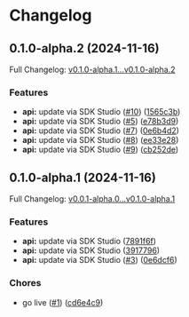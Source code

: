 # Changelog

## 0.1.0-alpha.2 (2024-11-16)

Full Changelog: [v0.1.0-alpha.1...v0.1.0-alpha.2](https://github.com/macanderson/tradesignals-python/compare/v0.1.0-alpha.1...v0.1.0-alpha.2)

### Features

* **api:** update via SDK Studio ([#10](https://github.com/macanderson/tradesignals-python/issues/10)) ([1565c3b](https://github.com/macanderson/tradesignals-python/commit/1565c3b71f5b9f1b3cae7cca039e521ffb28047c))
* **api:** update via SDK Studio ([#5](https://github.com/macanderson/tradesignals-python/issues/5)) ([e78b3d9](https://github.com/macanderson/tradesignals-python/commit/e78b3d95bb0fa4dfda12b05d88585b7805f7d827))
* **api:** update via SDK Studio ([#7](https://github.com/macanderson/tradesignals-python/issues/7)) ([0e6b4d2](https://github.com/macanderson/tradesignals-python/commit/0e6b4d2e804d6fe173e14579db7e4e9cd14aff06))
* **api:** update via SDK Studio ([#8](https://github.com/macanderson/tradesignals-python/issues/8)) ([ee33e28](https://github.com/macanderson/tradesignals-python/commit/ee33e280e967a75dbe507892d66053117a17220e))
* **api:** update via SDK Studio ([#9](https://github.com/macanderson/tradesignals-python/issues/9)) ([cb252de](https://github.com/macanderson/tradesignals-python/commit/cb252de853105f0aa9c098a3d14ac51b02726dd0))

## 0.1.0-alpha.1 (2024-11-16)

Full Changelog: [v0.0.1-alpha.0...v0.1.0-alpha.1](https://github.com/macanderson/tradesignals-python/compare/v0.0.1-alpha.0...v0.1.0-alpha.1)

### Features

* **api:** update via SDK Studio ([7891f6f](https://github.com/macanderson/tradesignals-python/commit/7891f6f3a9055bbc5a5e59b2c68ce9a7945f98bf))
* **api:** update via SDK Studio ([3917796](https://github.com/macanderson/tradesignals-python/commit/39177967966f00037f1134f31cca0551c7f21590))
* **api:** update via SDK Studio ([#3](https://github.com/macanderson/tradesignals-python/issues/3)) ([0e6dcf6](https://github.com/macanderson/tradesignals-python/commit/0e6dcf6c6730b8a603d7ffd9ecc2bdff45bf48c4))


### Chores

* go live ([#1](https://github.com/macanderson/tradesignals-python/issues/1)) ([cd6e4c9](https://github.com/macanderson/tradesignals-python/commit/cd6e4c9312803f19815424753f90452ac6670587))
